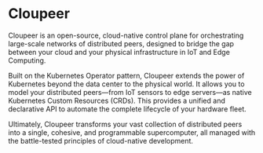 # Cloupeer

Cloupeer is an open-source, cloud-native control plane for orchestrating large-scale networks of distributed peers, designed to bridge the gap between your cloud and your physical infrastructure in IoT and Edge Computing.

Built on the Kubernetes Operator pattern, Cloupeer extends the power of Kubernetes beyond the data center to the physical world. It allows you to model your distributed peers—from IoT sensors to edge servers—as native Kubernetes Custom Resources (CRDs). This provides a unified and declarative API to automate the complete lifecycle of your hardware fleet.

Ultimately, Cloupeer transforms your vast collection of distributed peers into a single, cohesive, and programmable supercomputer, all managed with the battle-tested principles of cloud-native development.
